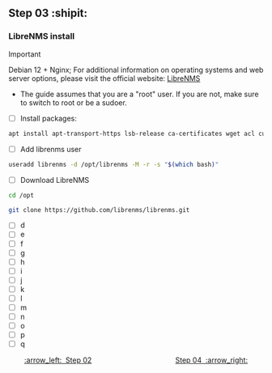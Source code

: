 ## Step 03 :shipit:
### LibreNMS install
> [!IMPORTANT]
> Debian 12 + Nginx; For additional information on operating systems and web server options, please visit the official website: [LibreNMS](https://www.librenms.org/)
> - The guide assumes that you are a "root" user. If you are not, make sure to switch to root or be a sudoer.
- [ ] Install packages:
```bash
apt install apt-transport-https lsb-release ca-certificates wget acl curl fping git graphviz imagemagick mariadb-client mariadb-server mtr-tiny nginx-full nmap php8.2-cli php8.2-curl php8.2-fpm php8.2-gd php8.2-gmp php8.2-mbstring php8.2-mysql php8.2-snmp php8.2-xml php8.2-zip python3-dotenv python3-pymysql python3-redis python3-setuptools python3-systemd python3-pip rrdtool snmp snmpd unzip whois
```
- [ ] Add librenms user
```bash
useradd librenms -d /opt/librenms -M -r -s "$(which bash)"
```
- [ ] Download LibreNMS
```bash
cd /opt
```
```bash
git clone https://github.com/librenms/librenms.git
```
- [ ] d
- [ ] e
- [ ] f
- [ ] g
- [ ] h
- [ ] i
- [ ] j
- [ ] k
- [ ] l
- [ ] m
- [ ] n
- [ ] o
- [ ] p
- [ ] q

<p align="center"> <a href="Step_02.md">:arrow_left:&nbsp;&nbsp;Step 02</a> &nbsp;&nbsp;&nbsp;&nbsp;&nbsp;&nbsp;&nbsp;&nbsp;&nbsp;&nbsp;&nbsp;&nbsp;&nbsp;&nbsp;&nbsp;&nbsp;&nbsp;&nbsp;&nbsp;&nbsp;&nbsp;&nbsp;&nbsp;&nbsp;&nbsp;&nbsp;&nbsp;&nbsp;&nbsp;&nbsp;&nbsp;&nbsp;&nbsp;&nbsp;&nbsp;&nbsp;&nbsp;&nbsp;&nbsp;&nbsp;  <a href="Step_04.md">Step 04&nbsp; :arrow_right:</a></p>
